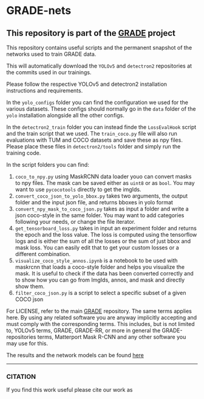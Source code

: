 # GRADE-nets

## This repository is part of the [GRADE](https://eliabntt.github.io/GRADE-RR/home) project

This repository contains useful scripts and the permanent snapshot of the networks used to train GRADE data.

This will automatically download the `YOLOv5` and `detectron2` repositories at the commits used in our trainings.

Please follow the respective YOLOv5 and detectron2 installation instructions and requirements.

In the `yolo_configs` folder you can find the configuration we used for the various datasets. These configs should normally go in the `data` folder of the `yolo` installation alongside all the other configs.

In the `detectron2_train` folder you can instead finde the `LossEvalHook` script and the train script that we used. The `train_coco.py` file will also run evaluations with TUM and COCO datasets and save these as npy files. Please place these files in `detectron2/tools` folder and simply run the training code.

In the script folders you can find:
1. `coco_to_npy.py` using MaskRCNN data loader youo can convert masks to npy files. The mask  can be saved either as `uint8` or as `bool`. You may want to use `pycocotools` directly to get the imgIds.
2. `convert_coco_json_to_yolo_bbox.py` takes two arguments, the output folder and the input json file, and returns bboxes in yolo format
3. `convert_npy_mask_to_coco_json.py` takes as input a folder and write a json coco-style in the same folder. You may want to add categories following your needs, or change the file iterator.
4. `get_tensorboard_loss.py` takes in input an experiment folder and returns the epoch and the loss value. The loss is computed using the tensorflow logs and is either the sum of all the losses or the sum of just bbox and mask loss. You can easily edit that to get your custom losses or a different combination. 
5. `visualize_coco_style_annos.ipynb` is a notebook to be used with maskrcnn that loads a coco-style folder and helps you visualize the mask. It is useful to check if the data has been converted correctly and to show how you can go from ImgIds, annos, and mask and directly show them.
6. `filter_coco_json.py` is a script to select a specific subset of a given COCO json

For LICENSE, refer to the main [GRADE](https://github.com/eliabntt/GRADE-RR) repository. The same terms applies here. By using any related software you are anyway implicitly accepting and must comply with the corresponding terms. This includes, but is not limited to, YOLOv5 terms, GRADE, GRADE-RR, or more in general the GRADE-repositories terms, Matterport Mask R-CNN and any other software you may use for this.

The results and the network models can be found [here](https://github.com/eliabntt/GRADE_data)

__________
### CITATION
If you find this work useful please cite our work as

```

```
